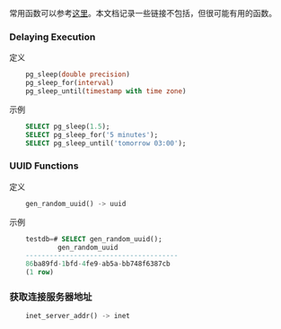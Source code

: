 
常用函数可以参考[这里](https://www.techonthenet.com/postgresql/functions/index.php)。本文档记录一些链接不包括，但很可能有用的函数。

### Delaying Execution

定义
```sql
    pg_sleep(double precision)
    pg_sleep_for(interval)
    pg_sleep_until(timestamp with time zone)
```

示例
```sql
    SELECT pg_sleep(1.5);
    SELECT pg_sleep_for('5 minutes');
    SELECT pg_sleep_until('tomorrow 03:00');
```


### UUID Functions

定义
```sql
    gen_random_uuid() -> uuid
```

示例
```sql
    testdb=# SELECT gen_random_uuid();
            gen_random_uuid            
    --------------------------------------
    86ba89fd-1bfd-4fe9-ab5a-bb748f6387cb
    (1 row)
```

### 获取连接服务器地址

```sql
    inet_server_addr() -> inet
```
